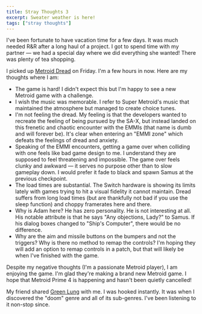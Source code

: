 ```yaml
---
title: Stray Thoughts 3
excerpt: Sweater weather is here!
tags: ["stray thoughts"]
---
```


I've been fortunate to have vacation time for a few days. It was much needed R&R after a long haul of a project. I got to spend time with my partner — we had a special day where we did everything she wanted! There was plenty of tea shopping.

I picked up [Metroid Dread](https://www.nintendo.com/games/detail/metroid-dread-switch/) on Friday. I'm a few hours in now. Here are my thoughts where I am:

* The game is hard! I didn't expect this but I'm happy to see a new Metroid game with a challenge.
* I wish the music was memorable. I refer to Super Metroid's music that maintained the atmosphere but managed to create choice tunes.
* I'm not feeling the dread. My feeling is that the developers wanted to recreate the feeling of being pursued by the SA-X, but instead landed on this frenetic and chaotic encounter with the EMMIs (that name is dumb and will forever be). It's clear when entering an "EMMI zone" which defeats the feelings of dread and anxiety.
* Speaking of the EMMI encounters, getting a game over when colliding with one feels like bad game design to me. I understand they are supposed to feel threatening and impossible. The game over feels clunky and awkward — it serves no purpose other than to slow gameplay down. I would prefer it fade to black and spawn Samus at the previous checkpoint.
* The load times are substantial. The Switch hardware is showing its limits lately with games trying to hit a visual fidelity it cannot maintain. Dread suffers from long load times (but are thankfully not bad if you use the sleep function) and choppy framerates here and there.
* Why is Adam here? He has zero personality. He is not interesting at all. His notable attribute is that he says "Any objections, Lady?" to Samus. If his dialog boxes changed to "Ship's Computer", there would be no difference.
* Why are the aim and missile buttons on the bumpers and not the triggers? Why is there no method to remap the controls? I'm hoping they will add an option to remap controls in a patch, but that will likely be when I've finished with the game.

Despite my negative thoughts (I'm a passionate Metroid player), I am enjoying the game. I'm glad they're making a brand new Metroid game. I hope that Metroid Prime 4 is happening and hasn't been quietly cancelled!

My friend shared [Green Lung](https://www.greenlung.co.uk) with me. I was hooked instantly. It was when I discovered the "doom" genre and all of its sub-genres. I've been listening to it non-stop since.
